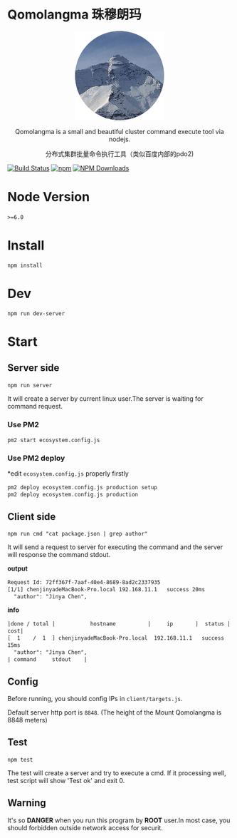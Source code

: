 # Qomolangma 珠穆朗玛

<div align=center>
<img width="200" height="200" src="./dustbin/logo.png" alt="logo"/>
<p>
Qomolangma is a small and beautiful cluster command execute tool via nodejs.

</p>
<p>分布式集群批量命令执行工具（类似百度内部的pdo2)</p>
</div>

[![Build Status](https://travis-ci.org/chenjinya/Qomolangma.svg?branch=master)](https://travis-ci.org/chenjinya/Qomolangma) [![npm](https://img.shields.io/npm/v/qomolangma.svg)](https://npmjs.com/package/qomolangma) [![NPM Downloads](https://img.shields.io/npm/dm/qomolangma.svg)](https://www.npmjs.com/package/qomolangma) 


# Node Version
 `>=6.0`
 
# Install
```
npm install
```

# Dev
```
npm run dev-server
```

# Start

## Server side
```
npm run server
```

It will create a server by current linux user.The server is waiting for command request.

### Use PM2
```
pm2 start ecosystem.config.js
```

### Use PM2 deploy
*edit `ecosystem.config.js` properly firstly
```
pm2 deploy ecosystem.config.js production setup
pm2 deploy ecosystem.config.js production
```

## Client side
```
npm run cmd "cat package.json | grep author"
```

It will send a request to server for executing the command and the server will response the command stdout.

**output**

```
Request Id: 72ff367f-7aaf-40e4-8689-8ad2c2337935
[1/1] chenjinyadeMacBook-Pro.local 192.168.11.1   success 20ms
  "author": "Jinya Chen",
```

**info**
```
|done / total |           hostname          |     ip       |  status | cost|
[  1    /  1  ] chenjinyadeMacBook-Pro.local  192.168.11.1   success   15ms
  "author": "Jinya Chen",
| command     stdout    |
```

## Config
Before running, you should config IPs in `client/targets.js`.

Default server http port is `8848`. (The height of the Mount Qomolangma is 8848 meters)
## Test
```
npm test
```

The test will create a server and try to execute a cmd. If it processing well, test script will show 'Test ok' and exit 0.

## Warning 

It's so **DANGER** when you run this program by **ROOT** user.In most case, you should forbidden outside network access for securit.

